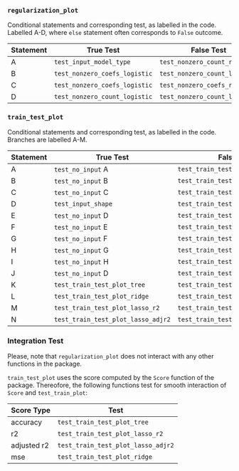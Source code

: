 
### `regularization_plot`

Conditional statements and corresponding test, as labelled in the code. Labelled A-D, where `else` statement often corresponds to `False` outcome.

|Statement| True Test|False Test|
|---------|-------------------|---|
|A|`test_input_model_type`|`test_nonzero_count_ridge`|
|B|`test_nonzero_coefs_logistic`|`test_nonzero_count_logistic`|
|C|`test_nonzero_coefs_logistic`|`test_nonzero_coefs_rigde`|
|D|`test_nonzero_count_logistic`|`test_nonzero_count_lasso`|

### `train_test_plot`

Conditional statements and corresponding test, as labelled in the code. Branches are labelled A-M.


|Statement|True Test|False Test|
|---|---|---|
|A|`test_no_input` A|`test_train_test_plot_tree`|
|B|`test_no_input` B|`test_train_test_plot_tree`|
|C|`test_no_input` C|`test_train_test_plot_tree`|
|D|`test_input_shape`|`test_train_test_plot_tree`|
|E|`test_no_input` D|`test_train_test_plot_tree`|
|F|`test_no_input` E|`test_train_test_plot_tree`|
|G|`test_no_input` F|`test_train_test_plot_tree`|
|H|`test_no_input` G|`test_train_test_plot_tree`|
|I|`test_no_input` H|`test_train_test_plot_tree`|
|J|`test_no_input` D|`test_train_test_plot_tree`|
|K|`test_train_test_plot_tree`|`test_train_test_plot_lasso_r2`|
|L|`test_train_test_plot_ridge`|`test_train_test_plot_lasso_r2`|
|M|`test_train_test_plot_lasso_r2`|`test_train_test_plot_lasso_adjr2`|
|N|`test_train_test_plot_lasso_adjr2`|`test_train_test_plot_tree`|



### Integration Test

Please, note that `regularization_plot` does not interact with any other functions in the package.  

`train_test_plot` uses the score computed by the `Score` function of the package. Thereofore, the following functions test for smooth interaction of `Score` and `test_train_plot`:

|Score Type|Test|
|---|---|
|accuracy|`test_train_test_plot_tree`|
|r2|`test_train_test_plot_lasso_r2`|
|adjusted r2|`test_train_test_plot_lasso_adjr2`|
|mse|`test_train_test_plot_ridge`|
